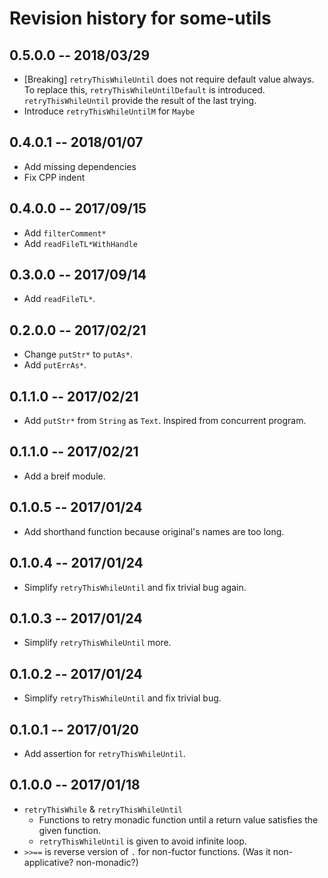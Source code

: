 # Revision history for some-utils


## 0.5.0.0 -- 2018/03/29

* [Breaking] `retryThisWhileUntil` does not require default value always.
  To replace this, `retryThisWhileUntilDefault` is introduced.
  `retryThisWhileUntil` provide the result of the last trying.
* Introduce `retryThisWhileUntilM` for `Maybe`

## 0.4.0.1 -- 2018/01/07

* Add missing dependencies
* Fix CPP indent

## 0.4.0.0 -- 2017/09/15

* Add `filterComment*`
* Add `readFileTL*WithHandle`

## 0.3.0.0  -- 2017/09/14

* Add `readFileTL*`.

## 0.2.0.0  -- 2017/02/21

* Change `putStr*` to `putAs*`.
* Add `putErrAs*`.

## 0.1.1.0  -- 2017/02/21

* Add `putStr*` from `String` as `Text`. Inspired from concurrent program.

## 0.1.1.0  -- 2017/02/21

* Add a breif module.

## 0.1.0.5  -- 2017/01/24

* Add shorthand function because original's names are too long.

## 0.1.0.4  -- 2017/01/24

* Simplify `retryThisWhileUntil` and fix trivial bug again.

## 0.1.0.3  -- 2017/01/24

* Simplify `retryThisWhileUntil` more.

## 0.1.0.2  -- 2017/01/24

* Simplify `retryThisWhileUntil` and fix trivial bug.

## 0.1.0.1  -- 2017/01/20

* Add assertion for `retryThisWhileUntil`.

## 0.1.0.0  -- 2017/01/18

* `retryThisWhile` & `retryThisWhileUntil`
  * Functions to retry monadic function until a return value satisfies the given function.
  * `retryThisWhileUntil` is given to avoid infinite loop.
* `>>==` is reverse version of `.` for non-fuctor functions. (Was it non-applicative? non-monadic?)
